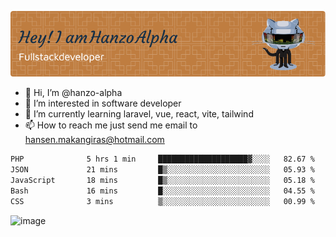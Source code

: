 ![Header](./github-header-image.png)

- 👋 Hi, I’m @hanzo-alpha
- 👀 I’m interested in software developer
- 🌱 I’m currently learning laravel, vue, react, vite, tailwind
- 📫 How to reach me just send me email to hansen.makangiras@hotmail.com 

<!---
hanzo-alpha/hanzo-alpha is a ✨ special ✨ repository because its `README.md` (this file) appears on your GitHub profile.
You can click the Preview link to take a look at your changes.
--->

<!--START_SECTION:waka-->

```txt
PHP              5 hrs 1 min     ████████████████████▓░░░░   82.67 %
JSON             21 mins         █▒░░░░░░░░░░░░░░░░░░░░░░░   05.93 %
JavaScript       18 mins         █▒░░░░░░░░░░░░░░░░░░░░░░░   05.18 %
Bash             16 mins         █░░░░░░░░░░░░░░░░░░░░░░░░   04.55 %
CSS              3 mins          ▒░░░░░░░░░░░░░░░░░░░░░░░░   00.99 %
```

<!--END_SECTION:waka-->

![image](https://github.com/hanzo-alpha/hanzo-alpha/assets/111342797/c4bd2977-6123-4017-8652-6e166259b484)

